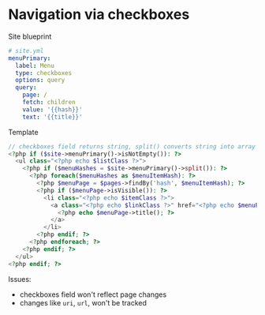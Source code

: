 # Navigation via checkboxes

Site blueprint

```yaml
# site.yml
menuPrimary:
  label: Menu
  type: checkboxes
  options: query
  query:
    page: /
    fetch: children
    value: '{{hash}}'
    text: '{{title}}'
```

Template

```php
// checkboxes field returns string, split() converts string into array
<?php if ($site->menuPrimary()->isNotEmpty()): ?>
  <ul class="<?php echo $listClass ?>">
    <?php if ($menuHashes = $site->menuPrimary()->split()): ?>
      <?php foreach($menuHashes as $menuItemHash): ?>
        <?php $menuPage = $pages->findBy('hash', $menuItemHash); ?>
        <?php if ($menuPage->isVisible()): ?>
          <li class="<?php echo $itemClass ?>">
            <a class="<?php echo $linkClass ?>" href="<?php echo $menuPage->url(); ?>">
              <?php echo $menuPage->title(); ?>
            </a>
          </li>
        <?php endif; ?>
      <?php endforeach; ?>
    <?php endif; ?>
  </ul>
<?php endif; ?>

```

Issues:

- checkboxes field won't reflect page changes
- changes like `uri`, `url`, won't be tracked
